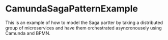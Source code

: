 # CamundaSagaPatternExample
This is an example of how to model the Saga partter by taking a distributed group of microservices and have them orchestrated asyncronousely using Camunda and BPMN. 
